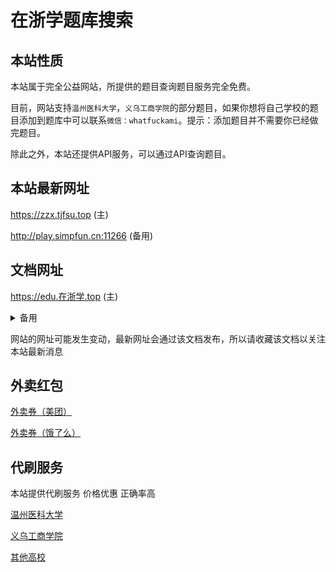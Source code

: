 # 在浙学题库搜索

## 本站性质

本站属于完全公益网站，所提供的题目查询题目服务完全免费。

目前，网站支持`温州医科大学`，`义乌工商学院`的部分题目，如果你想将自己学校的题目添加到题库中可以联系`微信：whatfuckami`。提示：添加题目并不需要你已经做完题目。

除此之外，本站还提供API服务，可以通过API查询题目。

## 本站最新网址

https://zzx.tjfsu.top (主)

http://play.simpfun.cn:11266 (备用)

## 文档网址
https://edu.在浙学.top (主)

<details>
  <summary>备用</summary>

https://zaizhexue.netlify.app (永久)

https://zaizhexue.pages.dev (永久)

http://nn.xnj.yanhuoyun.cn (永久)
</details>


网站的网址可能发生变动，最新网址会通过该文档发布，所以请收藏该文档以关注本站最新消息

## 外卖红包
[外卖券（美团）](外卖红包.md#美团)

[外卖券（饿了么）](外卖红包.md#饿了么)


## 代刷服务

本站提供代刷服务 价格优惠 正确率高 

[温州医科大学](./代刷服务/温州医科大学.md)

[义乌工商学院](./代刷服务/义乌工商学院.md)

[其他高校](./代刷服务/其他高校.md)




